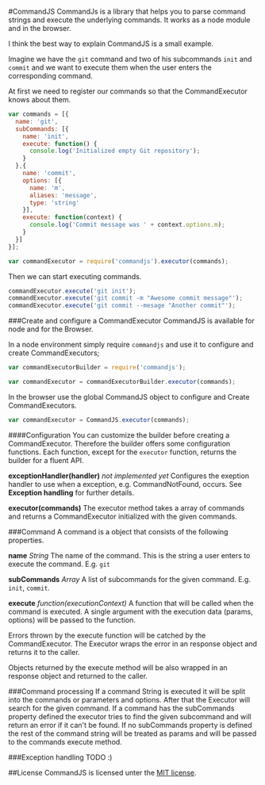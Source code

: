 #CommandJS
CommandJs is a library that helps you to parse command strings and execute the underlying commands. It works as a node module and in the browser.

I think the best way to explain CommandJS is a small example.

Imagine we have the `git` command and two of his subcommands `init` and `commit` and we want to execute them when the user enters the corresponding command.

At first we need to register our commands so that the CommandExecutor knows about them.

```javascript
var commands = [{
  name: 'git',
  subCommands: [{
    name: 'init',
    execute: function() {
      console.log('Initialized empty Git repository');
    }
  },{
    name: 'commit',
    options: [{
      name: 'm',
      aliases: 'message',
      type: 'string'
    }],
    execute: function(context) {
      console.log('Commit message was ' + context.options.m);
    }
  }]
}];

var commandExecutor = require('commandjs').executor(commands);
```

Then we can start executing commands.

```javascript
commandExecutor.execute('git init');
commandExecutor.execute('git commit -m "Awesome commit message"');
commandExecutor.execute('git commit --mesage "Another commit"');
```

###Create and configure a CommandExecutor
CommandJS is available for node and for the Browser.

In a node environment simply require ```commandjs``` and use it to configure and create CommandExecutors;
```javascript
var commandExecutorBuilder = require('commandjs');

var commandExecutor = commandExecutorBuilder.executor(commands);
```

In the browser use the global CommandJS object to configure and Create CommandExecutors.
```javascript
var commandExecutor = CommandJS.executor(commands);
```

####Configuration
You can customize the builder before creating a CommandExecutor. Therefore the builder offers some configuration functions. Each function, except for the ```executor``` function, returns the builder for a fluent API.

**exceptionHandler(handler)** _not implemented yet_
Configures the exeption handler to use when a exception, e.g. CommandNotFound, occurs. See **Exception handling** for further details.

**executor(commands)**
The executor method takes a array of commands and returns a CommandExecutor initialized with the given commands.

###Command
A command is a object that consists of the following properties.

**name** _String_
The name of the command. This is the string a user enters to execute the command. E.g. ```git```

**subCommands** _Array<Command>_
A list of subcommands for the given command. E.g. ```init```, ```commit```.

**execute** _function(executionContext)_
A function that will be called when the command is executed. A single argument with the execution data (params, options) will be passed to the function.

Errors thrown by the execute function will be catched by the CommandExecutor. The Executor wraps the error in an response object and returns it to the caller.

Objects returned by the execute method will be also wrapped in an response object and returned to the caller.

###Command processing
If a command String is executed it will be split into the commands or parameters and options. After that the Executor will search for the given command. If a command has the subCommands property defined the executor tries to find the given subcommand and will return an error if it can't be found. If no subCommands property is defined the rest of the command string will be treated as params and will be passed to the commands execute method.

###Exception handling
TODO :)

##License
CommandJS is licensed unter the [MIT license](https://github.com/furti/commandjs/blob/master/LICENSE).
